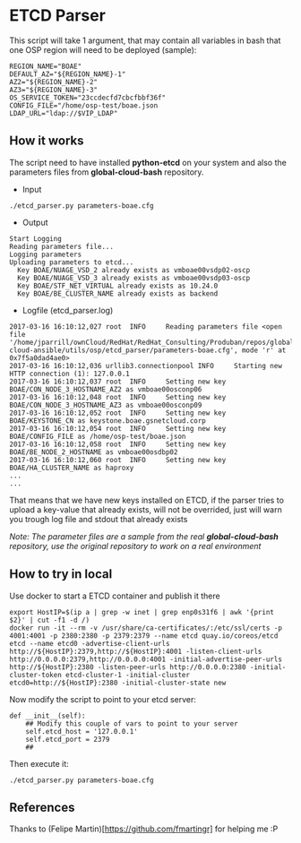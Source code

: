 # ETCD Parser
This script will take 1 argument, that may contain all variables in bash that one OSP region will need to be deployed (sample):

```
REGION_NAME="BOAE"
DEFAULT_AZ="${REGION_NAME}-1"
AZ2="${REGION_NAME}-2"
AZ3="${REGION_NAME}-3"
OS_SERVICE_TOKEN="23ccdecfd7cbcfbbf36f"
CONFIG_FILE="/home/osp-test/boae.json
LDAP_URL="ldap://$VIP_LDAP"
```

## How it works
The script need to have installed **python-etcd** on your system and also the parameters files from **global-cloud-bash** repository.

- Input
```
./etcd_parser.py parameters-boae.cfg
```

- Output
```
Start Logging
Reading parameters file...
Logging parameters
Uploading parameters to etcd...
  Key BOAE/NUAGE_VSD_2 already exists as vmboae00vsdp02-oscp
  Key BOAE/NUAGE_VSD_3 already exists as vmboae00vsdp03-oscp
  Key BOAE/STF_NET_VIRTUAL already exists as 10.24.0
  Key BOAE/BE_CLUSTER_NAME already exists as backend
```

- Logfile (etcd_parser.log)
```
2017-03-16 16:10:12,027 root  INFO     Reading parameters file <open file '/home/jparrill/ownCloud/RedHat/RedHat_Consulting/Produban/repos/global-cloud-ansible/utils/osp/etcd_parser/parameters-boae.cfg', mode 'r' at 0x7f5a0dad4ae0>
2017-03-16 16:10:12,036 urllib3.connectionpool INFO     Starting new HTTP connection (1): 127.0.0.1
2017-03-16 16:10:12,037 root  INFO     Setting new key BOAE/CON_NODE_3_HOSTNAME_AZ2 as vmboae00osconp06
2017-03-16 16:10:12,048 root  INFO     Setting new key BOAE/CON_NODE_3_HOSTNAME_AZ3 as vmboae00osconp09
2017-03-16 16:10:12,052 root  INFO     Setting new key BOAE/KEYSTONE_CN as keystone.boae.gsnetcloud.corp
2017-03-16 16:10:12,054 root  INFO     Setting new key BOAE/CONFIG_FILE as /home/osp-test/boae.json
2017-03-16 16:10:12,058 root  INFO     Setting new key BOAE/BE_NODE_2_HOSTNAME as vmboae00osdbp02
2017-03-16 16:10:12,060 root  INFO     Setting new key BOAE/HA_CLUSTER_NAME as haproxy
...
...
```

That means that we have new keys installed on ETCD, if the parser tries to upload a key-value that already exists, will not be overrided, just will warn you trough log file and stdout that already exists

_Note: The parameter files are a sample from the real **global-cloud-bash** repository, use the original repository to work on a real environment_

## How to try in local
Use docker to start a ETCD container and publish it there
```
export HostIP=$(ip a | grep -w inet | grep enp0s31f6 | awk '{print $2}' | cut -f1 -d /)
docker run -it --rm -v /usr/share/ca-certificates/:/etc/ssl/certs -p 4001:4001 -p 2380:2380 -p 2379:2379 --name etcd quay.io/coreos/etcd etcd --name etcd0 -advertise-client-urls http://${HostIP}:2379,http://${HostIP}:4001 -listen-client-urls http://0.0.0.0:2379,http://0.0.0.0:4001 -initial-advertise-peer-urls http://${HostIP}:2380 -listen-peer-urls http://0.0.0.0:2380 -initial-cluster-token etcd-cluster-1 -initial-cluster etcd0=http://${HostIP}:2380 -initial-cluster-state new
```

Now modify the script to point to your etcd server:
```
def __init__(self):
    ## Modify this couple of vars to point to your server
    self.etcd_host = '127.0.0.1'
    self.etcd_port = 2379
    ##
```

Then execute it:
```
./etcd_parser.py parameters-boae.cfg
```

## References
Thanks to (Felipe Martin)[https://github.com/fmartingr] for helping me :P
